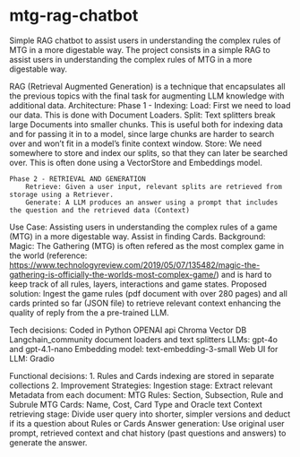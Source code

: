 # mtg-rag-chatbot
Simple RAG chatbot to assist users in understanding the complex rules of MTG in a more digestable way.
The project consists in a simple RAG to assist users in understanding the complex rules of MTG in a more digestable way.

RAG (Retrieval Augmented Generation) is a technique that encapsulates all the previous topics with the final task for augmenting LLM knowledge with additional data.
Architecture:
	Phase 1 - Indexing:
		Load: First we need to load our data. This is done with Document Loaders.
		Split: Text splitters break large Documents into smaller chunks. This is useful both for indexing data and for passing it in to a model, since large chunks are harder to search over and won’t fit in a model’s finite context window.
		Store: We need somewhere to store and index our splits, so that they can later be searched over. This is often done using a VectorStore and Embeddings model.

	Phase 2 - RETRIEVAL AND GENERATION
		Retrieve: Given a user input, relevant splits are retrieved from storage using a Retriever.
		Generate: A LLM produces an answer using a prompt that includes the question and the retrieved data (Context)

Use Case: Assisting users in understanding the complex rules of a game (MTG) in a more digestable way. Assist in finding Cards.
Background: Magic: The Gathering (MTG) is often refered as the most complex game in the world (reference: https://www.technologyreview.com/2019/05/07/135482/magic-the-gathering-is-officially-the-worlds-most-complex-game/)
and is hard to keep track of all rules, layers, interactions and game states.
Proposed solution: Ingest the game rules (pdf document with over 280 pages) and all cards printed so far (JSON file) to retrieve relevant context enhancing the quality of reply from the a pre-trained LLM.

Tech decisions:
	Coded in Python
	OPENAI api
	Chroma Vector DB
	Langchain_community document loaders and text splitters
	LLMs: gpt-4o and gpt-4.1-nano
	Embedding model: text-embedding-3-small
	Web UI for LLM: Gradio

Functional decisions:
	1. Rules and Cards indexing are stored in separate collections
	2. Improvement Strategies:
		Ingestion stage:
			Extract relevant Metadata from each document:
				MTG Rules: Section, Subsection, Rule and Subrule
				MTG Cards: Name, Cost, Card Type and Oracle text
		Context retrieving stage:
			Divide user query into shorter, simpler versions and deduct if its a question about Rules or Cards
		Answer generation:
			Use original user prompt, retrieved context and chat history (past questions and answers) to generate the answer.			
